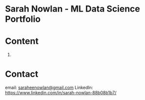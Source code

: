 # Sarah Nowlan - ML Data Science Portfolio


# Content
1. 


# Contact
email: saraheenowlan@gmail.com
LinkedIn: https://www.linkedin.com/in/sarah-nowlan-88b08b1b7/
